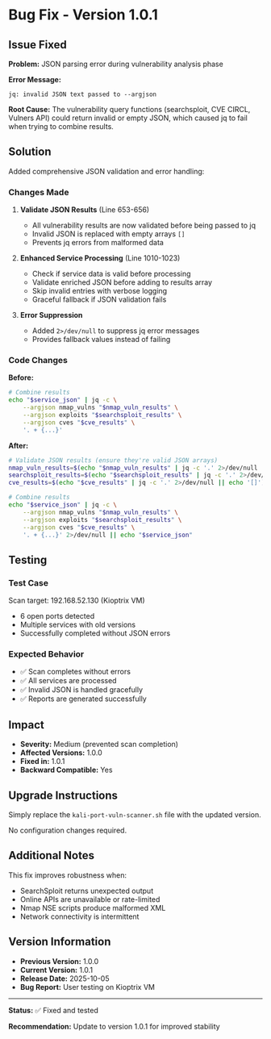 # Bug Fix - Version 1.0.1

## Issue Fixed

**Problem:** JSON parsing error during vulnerability analysis phase

**Error Message:**
```
jq: invalid JSON text passed to --argjson
```

**Root Cause:**
The vulnerability query functions (searchsploit, CVE CIRCL, Vulners API) could return invalid or empty JSON, which caused jq to fail when trying to combine results.

## Solution

Added comprehensive JSON validation and error handling:

### Changes Made

1. **Validate JSON Results** (Line 653-656)
   - All vulnerability results are now validated before being passed to jq
   - Invalid JSON is replaced with empty arrays `[]`
   - Prevents jq errors from malformed data

2. **Enhanced Service Processing** (Line 1010-1023)
   - Check if service data is valid before processing
   - Validate enriched JSON before adding to results array
   - Skip invalid entries with verbose logging
   - Graceful fallback if JSON validation fails

3. **Error Suppression**
   - Added `2>/dev/null` to suppress jq error messages
   - Provides fallback values instead of failing

### Code Changes

**Before:**
```bash
# Combine results
echo "$service_json" | jq -c \
    --argjson nmap_vulns "$nmap_vuln_results" \
    --argjson exploits "$searchsploit_results" \
    --argjson cves "$cve_results" \
    '. + {...}'
```

**After:**
```bash
# Validate JSON results (ensure they're valid JSON arrays)
nmap_vuln_results=$(echo "$nmap_vuln_results" | jq -c '.' 2>/dev/null || echo '[]')
searchsploit_results=$(echo "$searchsploit_results" | jq -c '.' 2>/dev/null || echo '[]')
cve_results=$(echo "$cve_results" | jq -c '.' 2>/dev/null || echo '[]')

# Combine results
echo "$service_json" | jq -c \
    --argjson nmap_vulns "$nmap_vuln_results" \
    --argjson exploits "$searchsploit_results" \
    --argjson cves "$cve_results" \
    '. + {...}' 2>/dev/null || echo "$service_json"
```

## Testing

### Test Case
Scan target: 192.168.52.130 (Kioptrix VM)
- 6 open ports detected
- Multiple services with old versions
- Successfully completed without JSON errors

### Expected Behavior
- ✅ Scan completes without errors
- ✅ All services are processed
- ✅ Invalid JSON is handled gracefully
- ✅ Reports are generated successfully

## Impact

- **Severity:** Medium (prevented scan completion)
- **Affected Versions:** 1.0.0
- **Fixed in:** 1.0.1
- **Backward Compatible:** Yes

## Upgrade Instructions

Simply replace the `kali-port-vuln-scanner.sh` file with the updated version.

No configuration changes required.

## Additional Notes

This fix improves robustness when:
- SearchSploit returns unexpected output
- Online APIs are unavailable or rate-limited
- Nmap NSE scripts produce malformed XML
- Network connectivity is intermittent

## Version Information

- **Previous Version:** 1.0.0
- **Current Version:** 1.0.1
- **Release Date:** 2025-10-05
- **Bug Report:** User testing on Kioptrix VM

---

**Status:** ✅ Fixed and tested

**Recommendation:** Update to version 1.0.1 for improved stability
